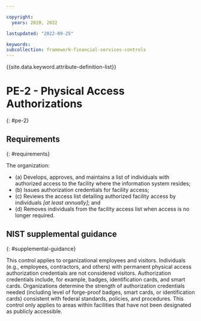 ```yaml
---

copyright:
  years: 2020, 2022

lastupdated: "2022-09-25"

keywords: 
subcollection: framework-financial-services-controls
---
```


{{site.data.keyword.attribute-definition-list}}

         
# PE-2 - Physical Access Authorizations
{: #pe-2}

## Requirements
{: #requirements}

The organization:

- (a) Develops, approves, and maintains a list of individuals with authorized access to the facility where the information system resides;
- (b) Issues authorization credentials for facility access;
- (c) Reviews the access list detailing authorized facility access by individuals _[at least annually]_; and
- (d) Removes individuals from the facility access list when access is no longer required.

## NIST supplemental guidance
{: #supplemental-guidance}

This control applies to organizational employees and visitors. Individuals (e.g., employees, contractors, and others) with permanent physical access authorization credentials are not considered visitors. Authorization credentials include, for example, badges, identification cards, and smart cards. Organizations determine the strength of authorization credentials needed (including level of forge-proof badges, smart cards, or identification cards) consistent with federal standards, policies, and procedures. This control only applies to areas within facilities that have not been designated as publicly accessible.




